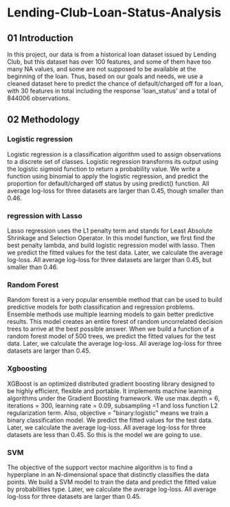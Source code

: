 # Lending-Club-Loan-Status-Analysis
## 01 Introduction
In this project, our data is from a historical loan dataset issued by Lending Club, but this dataset has over 100 features, and
some of them have too many NA values, and some are not supposed to be available at the beginning of the loan. Thus, based on 
our goals and needs, we use a cleaned dataset here to predict the chance of default/charged off for a loan, with 30 features in
total including the response 'loan_status' and a total of 844006 observations.

## 02 Methodology
### Logistic regression
Logistic regression is a classification algorithm used to assign observations to a discrete set of classes. Logistic regression
transforms its output using the logistic sigmoid function to return a probability value. We write a function using binomial to
apply the logistic regression, and predict the proportion for default/charged off status by using predict() function. All 
average log-loss for three datasets are larger than 0.45, though smaller than 0.46.

### regression with Lasso
Lasso regression uses the L1 penalty term and stands for Least Absolute Shrinkage and Selection Operator. In this model 
function, we first find the best penalty lambda, and build logistic regression model with lasso. Then we predict the fitted 
values for the test data. Later, we calculate the average log-loss. All average log-loss for three datasets are larger than 
0.45, but smaller than 0.46.

### Random Forest
Random forest is a very popular ensemble method that can be used to build predictive models for both classification and 
regression problems. Ensemble methods use multiple learning models to gain better predictive results. This model creates an 
entire forest of random uncorrelated decision trees to arrive at the best possible answer. When we build a function of a random
forest model of 500 trees, we predict the fitted values for the test data. Later, we calculate the average log-loss. All 
average log-loss for three datasets are larger than 0.45.

### Xgboosting
XGBoost is an optimized distributed gradient boosting library designed to be highly efficient, flexible and portable. It 
implements machine learning algorithms under the Gradient Boosting framework. We use max.depth = 6, iterations = 300, learning
rate = 0.09, subsampling =1 and loss function L2 regularization term. Also, objective = "binary:logistic" means we train a 
binary classification model. We predict the fitted values for the test data. Later, we calculate the average log-loss. All 
average log-loss for three datasets are less than 0.45. So this is the model we are going to use.

### SVM
The objective of the support vector machine algorithm is to find a hyperplane in an N-dimensional space that distinctly 
classifies the data points. We build a SVM model to train the data and predict the fitted value by probabilities type. Later,
we calculate the average log-loss. All average log-loss for three datasets are larger than 0.45.

